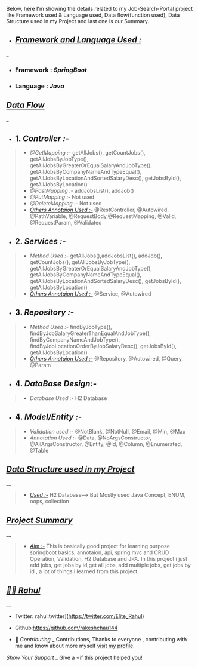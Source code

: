 Below, here  I'm showing the details  related to my Job-Search-Portal project like Framework used  & Language used, Data flow(function used), Data Structure used in my Project and last one is our Summary.

-  ## [*Framework and Language Used :*](#heading-ids) ##
_
- ### Framework :  *SpringBoot*
- ### Language : *Java*


## [*Data Flow*](#heading-ids) ##
_
- ## 1. *Controller :-* ##
> - *@GetMapping :-*  getAllJobs(), getCountJobs(), getAllJobsByJobType(), getAllJobsByGreaterOrEqualSalaryAndJobType(), getAllJobsByCompanyNameAndTypeEqual(), getAllJobsByLocationAndSortedSalaryDesc(), getJobsById(), getAllJobsByLocation()
> - *@PostMapping :-* addJobsList(), addJob()
> - *@PutMapping :-* Not used
> - *@DeleteMapping :-* Not used
> - *[Others Annotaion Used :-](#heading-ids)* @RestController, @Autowired, @PathVariable, @RequestBody,@RequestMapping, @Valid, @RequestParam, @Validated

- ## 2. *Services :-* ##
> - *Method Used :-*  getAllJobs(),addJobsList(), addJob(), getCountJobs(), getAllJobsByJobType(), getAllJobsByGreaterOrEqualSalaryAndJobType(), getAllJobsByCompanyNameAndTypeEqual(), getAllJobsByLocationAndSortedSalaryDesc(), getJobsById(), getAllJobsByLocation()
> - *[Others Annotaion Used :-](#heading-ids)* @Service, @Autowired

- ## 3. *Repository :-* ##
> - *Method Used :-*  findByJobType(), findByJobSalaryGreaterThanEqualAndJobType(), findByCompanyNameAndJobType(), findByJobLocationOrderByJobSalaryDesc(), getJobsById(), getAllJobsByLocation()
> - *[Others Annotaion Used :-](#heading-ids)* @Repository, @Autowired, @Query, @Param

- ## 4. *DataBase Design:-* ##
> - *Database Used :-*  H2 Database

- ## 4. *Model/Entity :-* ##
> - *Validation used :-*  @NotBlank, @NotNull, @Email, @Min, @Max
> - *Annotation Used :-*  @Data, @NoArgsConstructor, @AllArgsConstructor, @Entity, @Id, @Column, @Enumerated, @Table


## [*Data Structure used in my Project*](#heading-ids) ##
__
> - *[Used :-](#heading-ids)* H2 Database--> But Mostly used Java Concept, ENUM, oops, collection

## [*Project Summary*](#heading-ids) ##
__
> - *[Aim :-](#heading-ids)* This is basically good project for learning purpose springboot basics, annotaion, api, spring mvc and CRUD Operation, Validation, H2 Database and JPA. In this project i just add jobs, get jobs by id,get all jobs, add multiple jobs, get jobs by id , a lot of things i learned from this project.

## *[👨‍💻 Rahul](#heading-ids)* ##
__

- Twitter: rahul.twitter](https://twitter.com/Elite_Rahul)

- Github:https://github.com/rakeshchau144
- 🤝 *Contributing*
_
Contributions, Thanks to everyone , contributing with me and know about more myself [visit my profile](https://www.instagram.com/45_elite/).

*Show Your Support*
_
Give a ⭐if this project helped you!




